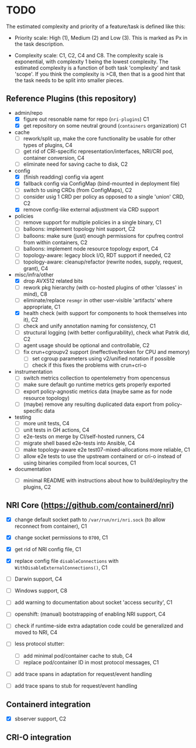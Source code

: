 # TODO

The estimated complexity and priority of a feature/task is defined like this:

- Priority scale: High (1), Medium (2) and Low (3). This is marked as Px in the
  task description.

- Complexity scale: C1, C2, C4 and C8.
   The complexity scale is exponential, with complexity 1 being the
   lowest complexity. The estimated complexity is a function of both
   task 'complexity' and task 'scope'. If you think the complexity is >C8,
   then that is a good hint that the task needs to be split into smaller
   pieces.

## Reference Plugins (this repository)

- admin/repo
  - [x] figure out resonable name for repo (`nri-plugins`) C1
  - [x] get repository on some neutral ground (`containers` organization) C1
- cache
  - [ ] rework/split up, make the core functionality be usable for other types of plugins, C4
  - [ ] get rid of CRI-specific representation/interfaces, NRI/CRI pod, container conversion, C4
  - [ ] eliminate need for saving cache to disk, C2
- config
  - [x] (finish readding) config via agent
  - [x] fallback config via ConfigMap (bind-mounted in deployment file)
  - [ ] switch to using CRDs (from ConfigMaps), C2
  - [ ] consider usig 1 CRD per policy as opposed to a single 'union' CRD, C2
  - [x] remove config-like external adjustment via CRD support
- policies
  - [ ] remove support for multiple policies in a single binary, C1
  - [ ] balloons: implement topology hint support, C2
  - [ ] balloons: make sure (just) enough permissions for cpufreq control from within containers, C2
  - [ ] balloons: implement node resource topology export, C4
  - [ ] topology-aware: legacy block I/O, RDT support if needed, C2
  - [ ] topology-aware: cleanup/refactor (rewrite nodes, supply, request, grant), C4
- misc/infra/other
  - [x] drop AVX512 related bits
  - [ ] rework pkg hierarchy (with co-hosted plugins of other 'classes' in mind), C8
  - [ ] eliminate/replace `resmgr` in other user-visible 'artifacts' where appropriate, C1
  - [x] health check (with support for components to hook themselves into it), C2
  - [ ] check and unify annotation naming for consistency, C1
  - [ ] structural logging (with better configurability), check what Patrik did, C2
  - [ ] agent usage should be optional and controllable, C2
  - [ ] fix crun+cgroupv2 support (ineffective/broken for CPU and memory)
      - [ ] set cgroup parameters using v2/unified notation if possible
      - [ ] check if this fixes the problems with crun+cri-o
- instrumentation
  - [ ] switch metrics collection to opentelemetry from opencensus
  - [ ] make sure default go runtime metrics gets properly exported
  - [ ] export policy-agnostic metrics data (maybe same as for node resource topology)
  - [ ] (maybe) remove any resulting duplicated data export from policy-specific data
- testing
  - [ ] more unit tests, C4
  - [ ] unit tests in GH actions, C4
  - [ ] e2e-tests on merge by CI/self-hosted runners, C4
  - [ ] migrate shell based e2e-tests into Ansible, C4
  - [ ] make topology-aware e2e test07-mixed-allocations more reliable, C1
  - [ ] allow e2e tests to use the upstream containerd or cri-o instead of using
        binaries compiled from local sources, C1
- documentation
  - [ ] minimal README with instructions about how to build/deploy/try the plugins, C2


## NRI Core (https://github.com/containerd/nri)

- [x] change default socket path to `/var/run/nri/nri.sock` (to allow reconnect from container), C1
- [x] change socket permissions to `0700`, C1
- [x] get rid of NRI config file, C1
- [x] replace config file `disableConnections` with `WithDisableExternalConnections()`, C1
- [ ] Darwin support, C4
- [ ] Windows support, C8
- [ ] add warning to documentation about socket 'access security', C1
- [ ] openshift: (manual) bootstrapping of enabling NRI support, C4
- [ ] check if runtime-side extra adaptation code could be generalized and moved to NRI, C4
- [ ] less protocol stutter:
    - [ ] add minimal pod/container cache to stub, C4
    - [ ] replace pod/container ID in most protocol messages, C1
- [ ] add trace spans in adaptation for request/event handling
- [ ] add trace spans to stub for request/event handling


## Containerd integration

- [x] sbserver support, C2


## CRI-O integration
